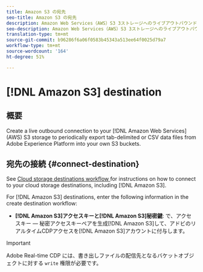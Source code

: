 ```yaml
---
title: Amazon S3 の宛先
seo-title: Amazon S3 の宛先
description: Amazon Web Services（AWS）S3 3ストレージへのライブアウトバウンド接続を作成し、タブ区切りのデータファイルまたは CSV データファイルを Adobe Experience Platform から S3 バケットへと定期的に書き出します。
seo-description: Amazon Web Services（AWS）S3 3ストレージへのライブアウトバウンド接続を作成し、タブ区切りのデータファイルまたは CSV データファイルを Adobe Experience Platform から S3 バケットへと定期的に書き出します。
translation-type: tm+mt
source-git-commit: b96286f6a06f0583b45343a513ee64f0025d79a7
workflow-type: tm+mt
source-wordcount: '164'
ht-degree: 51%

---
```



# [!DNL Amazon S3] destination

## 概要

Create a live outbound connection to your [!DNL Amazon Web Services] (AWS) S3 storage to periodically export tab-delimited or CSV data files from Adobe Experience Platform into your own S3 buckets.

## 宛先の接続 {#connect-destination}

See [Cloud storage destinations workflow ](/help/rtcdp/destinations/cloud-storage-destinations-workflow.md)for instructions on how to connect to your cloud storage destinations, including [!DNL Amazon S3].

For [!DNL Amazon S3] destinations, enter the following information in the create destination workflow:

* **[!DNL Amazon S3]アクセスキーと[!DNL Amazon S3]秘密鍵&#x200B;**: で、アクセスキー — 秘密アクセスキーペアを生成[!DNL Amazon S3]して、アドビのリアルタイムCDPアクセスを[!DNL Amazon S3]アカウントに付与します。



>[!IMPORTANT]
>
>Adobe Real-time CDP には、書き出しファイルの配信先となるバケットオブジェクトに対する `write` 権限が必要です。
